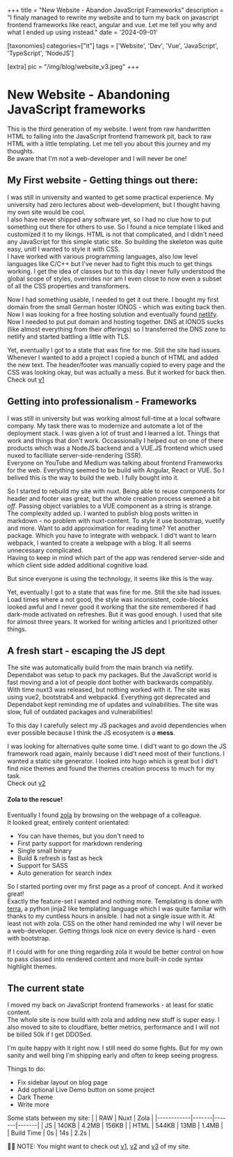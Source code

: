 +++
title = "New Website - Abandon JavaScript Frameworks"
description = "I finaly managed to rewrite my website and to turn my back on javascript frontend frameworks like react, angular and vue. Let me tell you why and what I ended up using instead."
date = '2024-09-01'

[taxonomies]
categories=["it"]
tags = ['Website', 'Dev', 'Vue', 'JavaScript', 'TypeScript', 'NodeJS']

[extra]
pic = "/img/blog/website_v3.jpeg"
+++
# New Website - Abandoning JavaScript frameworks

This is the third generation of my website. I went from raw handwritten HTML to falling into the JavaScript frontend framework pit, back to raw HTML with a little templating. Let me tell you about this journey and my thoughts.  
Be aware that I'm not a web-developer and I will never be one!

## My First website - Getting things out there:
I was still in university and wanted to get some practical experience. My university had zero lectures about web-development, but I thought having my own site would be cool.  
I also have never shipped any software yet, so I had no clue how to put something out there for others to use. So I found a nice template I liked and customized it to my likings. HTML is not that complicated, and I didn't need any JavaScript for this simple static site. So building the skeleton was quite easy, unitl I wanted to style it with CSS.  
I have worked with various programming languages, also low level languages like C/C++ but I've never had to fight this much to get things working. I get the idea of classes but to this day I never fully understood the global scope of styles, overrides nor am I even close to now even a subset of all the CSS properties and transformers.  

Now I had something usable, I needed to get it out there. I bought my first domain from the small German hoster IONOS - which was exiting back then. Now I was looking for a free hosting solution and eventually found [netlify](https://www.netlify.com/). Now I needed to put put domain and hosting together. DNS at IONOS sucks (like almost everything from their offerings) so I transferred the DNS zone to netlify and started battling a little with TLS.

Yet, eventually I got to a state that was fine for me. Still the site had issues.  
Whenever I wanted to add a project I copied a bunch of HTML and added the new text. The header/footer was manually copied to every page and the CSS was looking okay, but was actually a mess. But it worked for back then.  
Check out [v1](https://homepage-v1.henrikgerdes.me)

## Getting into professionalism - Frameworks
I was still in university but was working almost full-time at a local software company. My task there was to modernize and automate a lot of the deployment stack. I was given a lot of trust and I learned a lot. Things that work and things that don't work. Occassionally I helped out on one of there products which was a NodeJS backend and a VUE.JS frontend which used nuxed to facilliate server-side-rendering (SSR).  
Everyone on YouTube and Medium was talking about frontend Frameworks for the web. Everything seemed to be build with Angular, React or VUE. So I belived this is the way to build the web. I fully bought into it.

So I started to rebuild my site with nuxt. Being able to reuse components for header and footer was great, but the whole creation process seemed a bit *off*. Passing object variables to a VUE component as a string is strange.  
The complexity added up. I wanted to publish blog posts written in markdown - no problem with nuxt-content. To style it use bootstrap, vuetify and more. Want to add approximation for reading time? Yet another package. Which you have to integrate with webpack. I did't want to learn webpack, I wanted to create a webpage with a blog. It all seems unnecessary complicated.  
Having to keep in mind which part of the app was rendered server-side and which client side added additional cognitive load.

But since everyone is using the technology, it seems like this is the way.

Yet, eventually I got to a state that was fine for me. Still the site had issues.  
Load times where a not good, the style was inconsistent, code-blocks looked awful and I never good it working that the site remembered if had dark-mode activated on refreshes. But it was good enough. I used that site for almost three years. It worked for writing articles and I prioritized other things.

## A fresh start - escaping the JS dept
The site was automatically build from the main branch via netlify. Dependabot was setup to pack my packages. But the JavaScript world is fast moving and a lot of people dont bother with backwards compatibly. With time nuxt3 was released, but nothing worked with it. The site was using vue2, bootstrab4 and webpack4. Everything got deprecated and Dependabot kept reminding me of updates and vulnabilities. The site was slow, full of outdated packages and vulnerabilities!

To this day I carefully select my JS packages and avoid dependencies when ever possible because I think the JS ecosystem is a **mess**.  

I was looking for alternatives quite some time. I did't want to go down the JS framework road again, mainly because I did't need most of their functions. I wanted a static site generator. I looked into hugo which is great but I did't find nice themes and found the themes creation process to much for my task.  
Check out [v2](https://homepage-v2.henrikgerdes.me)

#### Zola to the rescue!
Eventually I found [zola](https://www.getzola.org/) by browsing on the webpage of a colleague.  
It looked great, entirely content orientated:

 * You can have themes, but you don't need to
 * First party support for markdown rendering
 * Single small binary
 * Build & refresh is fast as heck
 * Support for SASS
 * Auto generation for search index

So I started porting over my first page as a proof of concept. And it worked great!  
Exactly the feature-set I wanted and nothing more. Templating is done with [terra](https://keats.github.io/tera/), a python jinja2 like templating language which I was quite familiar with thanks to my cuntless hours in ansible. I had not a single issue with it. At least not with zola. CSS on the other hand reminded me why I will never be a web-developer. Getting things look nice on every device is hard - even with bootstrap.

If I could with for one thing regarding zola it would be better control on how to pass classed into rendered content and more built-in code syntax highlight themes.


## The current state
I moved my back on JavaScript frontend frameworks - at least for static content.  
The whole site is now build with zola and adding new stuff is super easy. I also moved to site to cloudflare, better metrics, performance and I will not be billed 50k if I get DDOSed.

I'm quite happy with it right now. I still need do some fights. But for my own sanity and well bing I'm shipping early and often to keep seeing progress.

Things to do:
 * Fix sidebar layout on blog page
 * Add optional Live Demo button on some project
 * Dark Theme
 * Write more

Some stats between my site:
|            | RAW   | Nuxt  | Zola  |
|------------|-------|-------|-------|
| JS         | 140KB | 4.2MB | 156KB |
| HTML       | 544KB | 13MB  | 1.4MB |
| Build Time | 0s    | 14s   | 2.2s  |

🧾📖 NOTE: You might want to check out [v1](https://homepage-v1.henrikgerdes.me), [v2](https://homepage-v2.henrikgerdes.me) and [v3](https://henrikgerdes.me) of my site.
